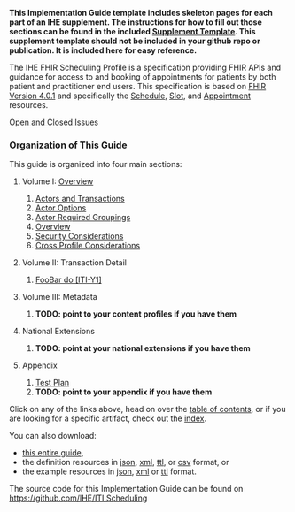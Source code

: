 
**This Implementation Guide template includes skeleton pages for each part of an IHE supplement. The instructions for how to fill out those sections can be found in the included [Supplement Template](https://github.com/IHE/supplement-template/blob/master/suppl_template.md). This supplement template should not be included in your github repo or publication. It is included here for easy reference.**

The IHE FHIR Scheduling Profile is a specification providing FHIR APIs and guidance for access to and booking of appointments for patients by both patient and practitioner end users. This specification is based on [FHIR Version 4.0.1](http://hl7.org/fhir/R4/) and specifically the [Schedule](http://hl7.org/fhir/R4/schedule.html), [Slot](http://hl7.org/fhir/R4/slot.html), and [Appointment](http://hl7.org/fhir/R4/appointment.html) resources.

[Open and Closed Issues](issues.html)

### Organization of This Guide
This guide is organized into four main sections:

1. Volume I: [Overview](volume-1.html)
   1. [Actors and Transactions](volume-1.html#actors-and-transactions)
   1. [Actor Options](volume-1.html#actor-options)
   1. [Actor Required Groupings](volume-1.html#required-groupings)
   1. [Overview](volume-1.html#overview)
   1. [Security Considerations](volume-1.html#security-considerations)
   1. [Cross Profile Considerations](volume-1.html#other-grouping)

2. Volume II: Transaction Detail
   1. [FooBar do \[ITI-Y1\]](ITI-Y1.html)

3. Volume III: Metadata
   1. **TODO: point to your content profiles if you have them**

4. National Extensions
    1. **TODO: point at your national extensions if you have them**

5. Appendix
   1. [Test Plan](testplan.html)
	1. **TODO: point to your appendix if you have them**


Click on any of the links above, head on over the [table of contents](toc.html), or
if you are looking for a specific artifact, check out the [index](artifacts.html).

You can also download:

* [this entire guide](full-ig.zip),
* the definition resources in [json](definitions.json.zip), [xml](definitions.xml.zip), [ttl](definitions.ttl.zip), or [csv](csvs.zip) format, or
* the example resources in [json](examples.json.zip), [xml](examples.xml.zip) or [ttl](examples.ttl.zip) format.

The source code for this Implementation Guide can be found on https://github.com/IHE/ITI.Scheduling
